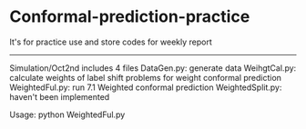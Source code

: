 # Conformal-prediction-practice
It's for practice use and store codes for weekly report

--------------------------------------------------------------------------------------------------------------------------
Simulation/Oct2nd includes 4 files
DataGen.py: generate data
WeihgtCal.py: calculate weights of label shift problems for weight conformal prediction
WeightedFul.py: run 7.1 Weighted conformal prediction
WeightedSplit.py: haven't been implemented

Usage: python WeightedFul.py
